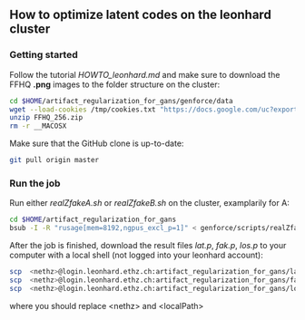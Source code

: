 ## How to optimize latent codes on the leonhard cluster

### Getting started

Follow the tutorial *HOWTO_leonhard.md* and make sure to download the FFHQ **.png** images to the folder structure on the cluster:
```bash
cd $HOME/artifact_regularization_for_gans/genforce/data
wget --load-cookies /tmp/cookies.txt "https://docs.google.com/uc?export=download&confirm=$(wget --quiet --save-cookies /tmp/cookies.txt --keep-session-cookies --no-check-certificate 'https://docs.google.com/uc?export=download&id=1TVfX2dy39agfUfRjoryLnDG9kbB4jerS' -O- | sed -rn 's/.*confirm=([0-9A-Za-z_]+).*/\1\n/p')&id=1TVfX2dy39agfUfRjoryLnDG9kbB4jerS" -O FFHQ_256.zip && rm -rf /tmp/cookies.txt
unzip FFHQ_256.zip
rm -r __MACOSX
```
Make sure that the GitHub clone is up-to-date:
```bash
git pull origin master
```

### Run the job

Run either *realZfakeA.sh* or *realZfakeB.sh* on the cluster, examplarily for A:
```bash
cd $HOME/artifact_regularization_for_gans
bsub -I -R "rusage[mem=8192,ngpus_excl_p=1]" < genforce/scripts/realZfakeA.sh
```

After the job is finished, download the result files *lat.p*, *fak.p*, *los.p* to your computer with a local shell (not logged into your leonhard account):
```bash
scp  <nethz>@login.leonhard.ethz.ch:artifact_regularization_for_gans/lat.p /<localPath>/lat.p
scp  <nethz>@login.leonhard.ethz.ch:artifact_regularization_for_gans/fak.p /<localPath>/fak.p
scp  <nethz>@login.leonhard.ethz.ch:artifact_regularization_for_gans/los.p /<localPath>/los.p
```
where you should replace \<nethz\> and \<localPath\>
